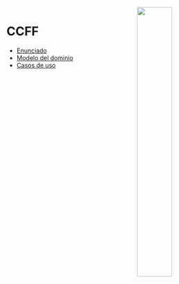 <img src="https://previews.123rf.com/images/aluna1/aluna11809/aluna1180900022/107787314-vector-de-ilustraci%C3%B3n-de-dibujo-blanco-negro-gr%C3%A1fico-de-tienda-gente-esperando-en-la-cola-de-la.jpg" width="40%" align="right"/>

# CCFF

- [Enunciado](enunciado.md)
- [Modelo del dominio](mdd.md)
- [Casos de uso](cdu.md)

